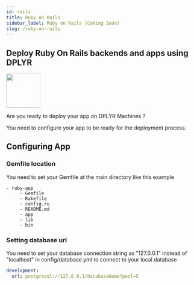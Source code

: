 ```yaml
---
id: rails
title: Ruby on Rails
sidebar_label: Ruby on Rails (Coming Soon)
slug: /ruby-on-rails
---
```

## Deploy Ruby On Rails backends and apps using DPLYR 
<img class="right-image" src="https://upload.wikimedia.org/wikipedia/commons/thumb/6/62/Ruby_On_Rails_Logo.svg/1200px-Ruby_On_Rails_Logo.svg.png" width="90px"  />
<p>Are you ready to deploy your app on DPLYR Machines ?</p>

You need to configure your app to be ready for the deployment process. 

## Configuring App
### Gemfile location
You need to set your Gemfile at the main directory like this example
```
- ruby-app
     - Gemfile
     - Rakefile
     - config.ru
     - README.md
     - app
     - lib
     - bin
```

### Setting database url
You need to set your database connection string as "127.0.0.1" instead of "localhost" in config/database.yml to connect to your local database
```yaml
development:
  url: postgresql://127.0.0.1/databaseName?pool=5
```


